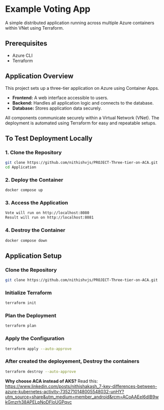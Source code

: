 # **Example Voting App**

A simple distributed application running across multiple Azure containers within VNet using Terraform.


## **Prerequisites**
- Azure CLI  
- Terraform  


## **Application Overview**
This project sets up a three-tier application on Azure using Container Apps.  

- **Frontend:** A web interface accessible to users.  
- **Backend:** Handles all application logic and connects to the database.  
- **Database:** Stores application data securely.  

All components communicate securely within a Virtual Network (VNet). The deployment is automated using Terraform for easy and repeatable setups.  

## **To Test Deployment Locally**

### **1. Clone the Repository**

```bash
git clone https://github.com/nithishvjs/PROJECT-Three-tier-on-ACA.git
cd Application
```

### **2. Deploy the Container**

```bash
docker compose up
```

### **3. Access the Application**

```bash
Vote will run on http://localhost:8080
Result will run on http://localhost:8081
```


### **4. Destroy the Container**

```bash
docker compose down
```

## **Application Setup**

### **Clone the Repository**

```bash
git clone https://github.com/nithishvjs/PROJECT-Three-tier-on-ACA.git
```

### **Initialize Terraform**

```bash
terraform init
```

### **Plan the Deployment**

```bash
terraform plan
```

###  **Apply the Configuration**

```bash
terraform apply --auto-approve
```

### **After created the deployement, Destroy the containers**

```bash
terraform destroy --auto-approve
```

**Why choose ACA instead of AKS?**
Read this: https://www.linkedin.com/posts/nithishakash_7-key-differences-between-azure-kubernetes-activity-7352710148005548032-unHY?utm_source=share&utm_medium=member_android&rcm=ACoAAEel6dIB9wkGmzrh38APELpNoDFloUGPqvc
